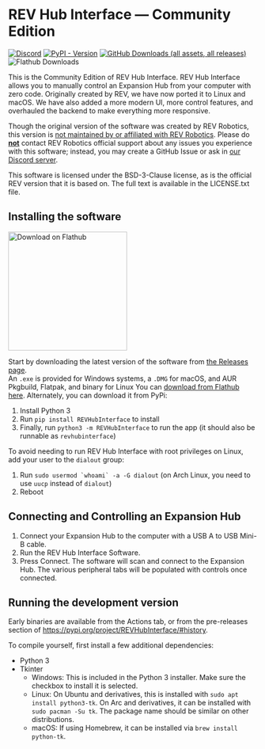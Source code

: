 # REV Hub Interface — Community Edition
[![Discord](https://img.shields.io/discord/1237587540014403614?style=flat&logo=discord&color=5865F2&label=Join%20our%20Discord%21)](https://discord.gg/2CJqU6YX2W)
[![PyPI - Version](https://img.shields.io/pypi/v/REVHubInterface?label=Latest%20Version%20%28PyPI%29)](https://pypi.org/project/REVHubInterface/)
[![GitHub Downloads (all assets, all releases)](https://img.shields.io/github/downloads/unofficial-rev-port/REVHubInterface/total?label=GitHub%20Downloads)](https://github.com/unofficial-rev-port/REVHubInterface/releases)
![Flathub Downloads](https://img.shields.io/flathub/downloads/org.unofficialrevport.REVHubInterface?label=Flathub%20Downloads)


This is the Community Edition of REV Hub Interface.
REV Hub Interface allows you to manually control an Expansion Hub from your computer with zero code.
Originally created by REV, we have now ported it to Linux and macOS.
We have also added a more modern UI, more control features,
and overhauled the backend to make everything more responsive.

Though the original version of the software was created by REV Robotics,
this version is <ins>not maintained by or affiliated with REV Robotics</ins>.
Please do <ins>**not**</ins> contact REV Robotics official support about any issues you experience with this software;
instead, you may create a GitHub Issue or ask in [our Discord server](https://discord.gg/pU2fesSTqF).

This software is licensed under the BSD-3-Clause license, as is the official REV version that it is based on.
The full text is available in the LICENSE.txt file.

## Installing the software

<a href='https://flathub.org/apps/org.unofficialrevport.REVHubInterface'><img width='240' alt='Download on Flathub' src='https://flathub.org/api/badge?svg&locale=en'/></a>

Start by downloading the latest version of the software from [the Releases page](https://github.com/unofficial-rev-port/REVHubInterface/releases).  
An `.exe` is provided for Windows systems, a `.DMG` for macOS, and AUR Pkgbuild, Flatpak, and binary for Linux
You can [download from Flathub here](https://flathub.org/apps/org.unofficialrevport.REVHubInterface).
Alternately, you can download it from PyPi:

1. Install Python 3
2. Run `pip install REVHubInterface` to install
3. Finally, run `python3 -m REVHubInterface` to run the app (it should also be runnable as `revhubinterface`)

To avoid needing to run REV Hub Interface with root privileges on Linux, add your user to the `dialout` group:

1. Run ```sudo usermod `whoami` -a -G dialout``` (on Arch Linux, you need to use `uucp` instead of `dialout`)
2. Reboot


## Connecting and Controlling an Expansion Hub

1. Connect your Expansion Hub to the computer with a USB A to USB Mini-B cable.
2. Run the REV Hub Interface Software.
3. Press Connect.  The software will scan and connect to the Expansion Hub. The various peripheral tabs will be populated with controls once connected.

## Running the development version

Early binaries are available from the Actions tab,
or from the pre-releases section of https://pypi.org/project/REVHubInterface/#history.

To compile yourself, first install a few additional dependencies:

- Python 3
- Tkinter
  - Windows: This is included in the Python 3 installer. Make sure the checkbox to install it is selected.
  - Linux: On Ubuntu and derivatives, this is installed with `sudo apt install python3-tk`. On Arc and derivatives, it can be installed with `sudo pacman -Su tk`. The package name should be similar on other distributions.
  - macOS: If using Homebrew, it can be installed via `brew install python-tk`.

